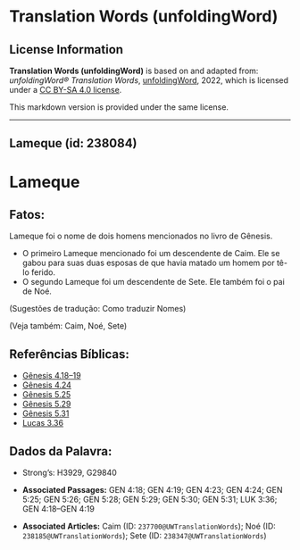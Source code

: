 # Translation Words (unfoldingWord)

## License Information

**Translation Words (unfoldingWord)** is based on and adapted from: _unfoldingWord® Translation Words_, [unfoldingWord](https://unfoldingword.org/utw), 2022, which is licensed under a [CC BY-SA 4.0 license](https://creativecommons.org/licenses/by-sa/4.0/legalcode.en).

This markdown version is provided under the same license.



--------------------------------

## Lameque (id: 238084)

Lameque
=======

Fatos:
------

Lameque foi o nome de dois homens mencionados no livro de Gênesis.

* O primeiro Lameque mencionado foi um descendente de Caim. Ele se gabou para suas duas esposas de que havia matado um homem por tê\-lo ferido.
* O segundo Lameque foi um descendente de Sete. Ele também foi o pai de Noé.

(Sugestões de tradução: Como traduzir Nomes)

(Veja também: Caim, Noé, Sete)

Referências Bíblicas:
---------------------

* [Gênesis 4\.18–19](https://ref.ly/Gen4:18-Gen4:19)
* [Gênesis 4\.24](https://ref.ly/Gen4:24)
* [Gênesis 5\.25](https://ref.ly/Gen5:25)
* [Gênesis 5\.29](https://ref.ly/Gen5:29)
* [Gênesis 5\.31](https://ref.ly/Gen5:31)
* [Lucas 3\.36](https://ref.ly/Luke3:36)

Dados da Palavra:
-----------------

* Strong’s: H3929, G29840

* **Associated Passages:** GEN 4:18; GEN 4:19; GEN 4:23; GEN 4:24; GEN 5:25; GEN 5:26; GEN 5:28; GEN 5:29; GEN 5:30; GEN 5:31; LUK 3:36; GEN 4:18–GEN 4:19
* **Associated Articles:** Caim (ID: `237700@UWTranslationWords`); Noé (ID: `238185@UWTranslationWords`); Sete (ID: `238347@UWTranslationWords`)

